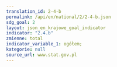 ```yaml
---
translation_id: 2-4-b
permalink: /api/en/national/2/2-4-b.json
sdg_goal: 2
layout: json_en_krajowe_goal_indicator
indicator: "2.4.b"
zmienne: total
indicator_variable_1: ogółem;
kategorie: null
source_url: www.stat.gov.pl
---
```

